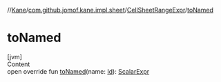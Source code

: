 //[Kane](../../index.md)/[com.github.jomof.kane.impl.sheet](../index.md)/[CellSheetRangeExpr](index.md)/[toNamed](to-named.md)



# toNamed  
[jvm]  
Content  
open override fun [toNamed](to-named.md)(name: [Id](../../com.github.jomof.kane.impl/index.md#%5Bcom.github.jomof.kane.impl%2FId%2F%2F%2FPointingToDeclaration%2F%5D%2FClasslikes%2F-2059381145)): [ScalarExpr](../../com.github.jomof.kane/-scalar-expr/index.md)  



